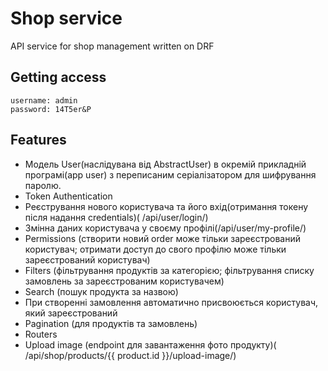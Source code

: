 # Shop service
API service for shop management written on DRF

## Getting access

```shell
username: admin
password: 14T5er&P
```

Features
-
-   Модель User(наслідувана від AbstractUser) в окремій прикладній програмі(app user) з переписаним серіалізатором для шифрування паролю. 
-	Token Authentication
-	Реєстрування нового користувача та його вхід(отримання токену після надання credentials)( /api/user/login/)
-	Змінна даних користувача у своєму профілі(/api/user/my-profile/)
-	Permissions (створити новий order може тільки зареєстрований користувач; отримати доступ до свого профілю може тільки зареєстрований користувач)
-	Filters (фільтрування продуктів за категорією; фільтрування списку замовлень за зареєстрованим користувачем)
-	Search (пошук продукта за назвою)
-	При створенні замовлення автоматично присвоюється користувач, який зареєстрований
-	Pagination (для продуктів та замовлень)
-	Routers
-	Upload image (endpoint для завантаження фото продукту)( /api/shop/products/{{ product.id }}/upload-image/)
